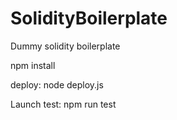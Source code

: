 # SolidityBoilerplate
Dummy solidity boilerplate

npm install

deploy:
node deploy.js

Launch test:
npm run test
